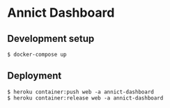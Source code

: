 # Annict Dashboard

## Development setup

```
$ docker-compose up
```


## Deployment

```
$ heroku container:push web -a annict-dashboard
$ heroku container:release web -a annict-dashboard
```
